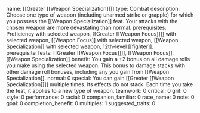 name: [[Greater [[Weapon Specialization]]]]
type: Combat
description: Choose one type of weapon (including unarmed strike or grapple) for which you possess the [[Weapon Specialization]] feat. Your attacks with the chosen weapon are more devastating than normal.
prerequisites: Proficiency with selected weapon, [[Greater [[Weapon Focus]]]] with selected weapon, [[Weapon Focus]] with selected weapon, [[Weapon Specialization]] with selected weapon, 12th-level [[fighter]].
prerequisite_feats: [[Greater [[Weapon Focus]]]], [[Weapon Focus]], [[Weapon Specialization]]
benefit: You gain a +2 bonus on all damage rolls you make using the selected weapon. This bonus to damage stacks with other damage roll bonuses, including any you gain from [[Weapon Specialization]].
normal: 0
special: You can gain [[Greater [[Weapon Specialization]]]] multiple times. Its effects do not stack. Each time you take the feat, it applies to a new type of weapon.
teamwork: 0
critical: 0
grit: 0
style: 0
performance: 0
racial: 0
companion_familiar: 0
race_name: 0
note: 0
goal: 0
completion_benefit: 0
multiples: 1
suggested_traits: 0
